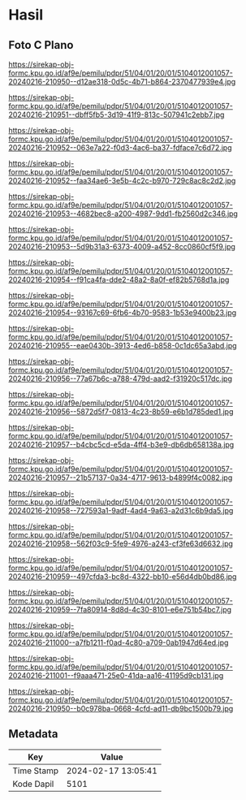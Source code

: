 # Hasil

## Foto C Plano

https://sirekap-obj-formc.kpu.go.id/af9e/pemilu/pdpr/51/04/01/20/01/5104012001057-20240216-210950--d12ae318-0d5c-4b71-b864-2370477939e4.jpg

https://sirekap-obj-formc.kpu.go.id/af9e/pemilu/pdpr/51/04/01/20/01/5104012001057-20240216-210951--dbff5fb5-3d19-41f9-813c-507941c2ebb7.jpg

https://sirekap-obj-formc.kpu.go.id/af9e/pemilu/pdpr/51/04/01/20/01/5104012001057-20240216-210952--063e7a22-f0d3-4ac6-ba37-fdface7c6d72.jpg

https://sirekap-obj-formc.kpu.go.id/af9e/pemilu/pdpr/51/04/01/20/01/5104012001057-20240216-210952--faa34ae6-3e5b-4c2c-b970-729c8ac8c2d2.jpg

https://sirekap-obj-formc.kpu.go.id/af9e/pemilu/pdpr/51/04/01/20/01/5104012001057-20240216-210953--4682bec8-a200-4987-9dd1-fb2560d2c346.jpg

https://sirekap-obj-formc.kpu.go.id/af9e/pemilu/pdpr/51/04/01/20/01/5104012001057-20240216-210953--5d9b31a3-6373-4009-a452-8cc0860cf5f9.jpg

https://sirekap-obj-formc.kpu.go.id/af9e/pemilu/pdpr/51/04/01/20/01/5104012001057-20240216-210954--f91ca4fa-dde2-48a2-8a0f-ef82b5768d1a.jpg

https://sirekap-obj-formc.kpu.go.id/af9e/pemilu/pdpr/51/04/01/20/01/5104012001057-20240216-210954--93167c69-6fb6-4b70-9583-1b53e9400b23.jpg

https://sirekap-obj-formc.kpu.go.id/af9e/pemilu/pdpr/51/04/01/20/01/5104012001057-20240216-210955--eae0430b-3913-4ed6-b858-0c1dc65a3abd.jpg

https://sirekap-obj-formc.kpu.go.id/af9e/pemilu/pdpr/51/04/01/20/01/5104012001057-20240216-210956--77a67b6c-a788-479d-aad2-f31920c517dc.jpg

https://sirekap-obj-formc.kpu.go.id/af9e/pemilu/pdpr/51/04/01/20/01/5104012001057-20240216-210956--5872d5f7-0813-4c23-8b59-e6b1d785ded1.jpg

https://sirekap-obj-formc.kpu.go.id/af9e/pemilu/pdpr/51/04/01/20/01/5104012001057-20240216-210957--b4cbc5cd-e5da-4ff4-b3e9-db6db658138a.jpg

https://sirekap-obj-formc.kpu.go.id/af9e/pemilu/pdpr/51/04/01/20/01/5104012001057-20240216-210957--21b57137-0a34-4717-9613-b4899f4c0082.jpg

https://sirekap-obj-formc.kpu.go.id/af9e/pemilu/pdpr/51/04/01/20/01/5104012001057-20240216-210958--727593a1-9adf-4ad4-9a63-a2d31c6b9da5.jpg

https://sirekap-obj-formc.kpu.go.id/af9e/pemilu/pdpr/51/04/01/20/01/5104012001057-20240216-210958--562f03c9-5fe9-4976-a243-cf3fe63d6632.jpg

https://sirekap-obj-formc.kpu.go.id/af9e/pemilu/pdpr/51/04/01/20/01/5104012001057-20240216-210959--497cfda3-bc8d-4322-bb10-e56d4db0bd86.jpg

https://sirekap-obj-formc.kpu.go.id/af9e/pemilu/pdpr/51/04/01/20/01/5104012001057-20240216-210959--7fa80914-8d8d-4c30-8101-e6e751b54bc7.jpg

https://sirekap-obj-formc.kpu.go.id/af9e/pemilu/pdpr/51/04/01/20/01/5104012001057-20240216-211000--a7fb1211-f0ad-4c80-a709-0ab1947d64ed.jpg

https://sirekap-obj-formc.kpu.go.id/af9e/pemilu/pdpr/51/04/01/20/01/5104012001057-20240216-211001--f9aaa471-25e0-41da-aa16-41195d9cb131.jpg

https://sirekap-obj-formc.kpu.go.id/af9e/pemilu/pdpr/51/04/01/20/01/5104012001057-20240216-210950--b0c978ba-0668-4cfd-ad11-db9bc1500b79.jpg


## Metadata

| Key        | Value               |
| ---------- | ------------------- |
| Time Stamp | 2024-02-17 13:05:41 |
| Kode Dapil | 5101                |



